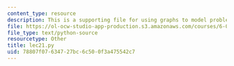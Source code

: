 ```yaml
---
content_type: resource
description: This is a supporting file for using graphs to model problems, part 1.
file: https://ol-ocw-studio-app-production.s3.amazonaws.com/courses/6-00sc-introduction-to-computer-science-and-programming-spring-2011/78807f07634727bc6c500f3a475542c7_lec21.py
file_type: text/python-source
resourcetype: Other
title: lec21.py
uid: 78807f07-6347-27bc-6c50-0f3a475542c7
---
```

